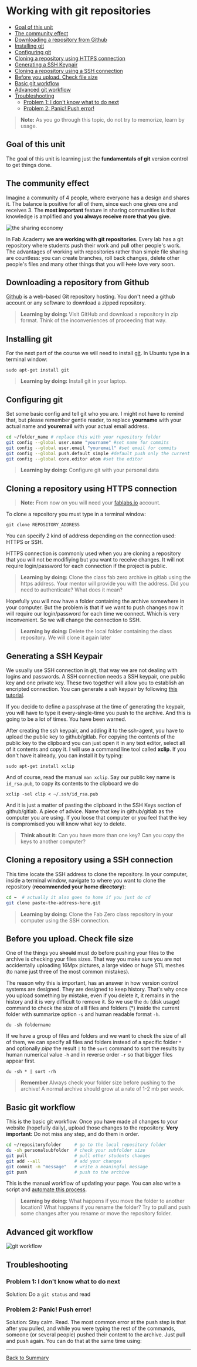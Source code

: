 # Working with git repositories

* [Goal of this unit](#goal-of-this-unit)
* [The community effect](#the-community-effect)
* [Downloading a repository from Github](#downloading-a-repository-from-github)
* [Installing git](#installing-git)
* [Configuring git](#configuring-git)
* [Cloning a repository using HTTPS connection](#cloning-a-repository-using-https-connection)
* [Generating a SSH Keypair](#generating-a-ssh-keypair)
* [Cloning a repository using a SSH connection](#cloning-a-repository-using-a-ssh-connection)
* [Before you upload. Check file size](#before-you-upload-check-file-size)
* [Basic git workflow](#basic-git-workflow)
* [Advanced git workflow](#advanced-git-workflow)
* [Troubleshooting](#troubleshooting)
  * [Problem 1: I don't know what to do next](#problem-1-i-dont-know-what-to-do-next)
  * [Problem 2: Panic! Push error!](#problem-2-panic-push-error)

> **Note:** As you go through this topic, do not try to memorize, learn by usage.

## Goal of this unit

The goal of this unit is learning just the **fundamentals of git** version control to get things done.

## The community effect

Imagine a community of 4 people, where everyone has a design and shares it. The balance is positive for all of them, since each one gives one and receives 3. The **most important** feature in sharing communities is that knowledge is amplified and **you always receive more that you give**.

![the sharing economy](../diagrams/sharing-economy.png)

In Fab Academy **we are working with git repositories**. Every lab has a git repository where students push their work and pull other people's work. The advantages of working with repositories rather than simple file sharing are countless: you can create branches, roll back changes, delete other people's files and many other things that you will ~~hate~~ love very soon.

## Downloading a repository from Github

[Github](github.com) is a web-based Git repository hosting. You don't need a github account or any software to download a zipped repository.

> **Learning by doing:** Visit GitHub and download a repository in zip format. Think of the inconveniences of proceeding that way.

## Installing git

For the next part of the course we will need to install [git](https://git-scm.com/). In Ubuntu type in a terminal window:

`sudo apt-get install git`

> **Learning by doing:** Install git in your laptop.

## Configuring git

Set some basic config and tell git who you are. I might not have to remind that, but please remember gentle reader, to replace **yourname** with your actual name and **youremail** with your actual email address.

```bash
cd ~/folder_name # replace this with your repository folder
git config --global user.name "yourname" #set name for commits
git config --global user.email "youremail" #set email for commits
git config --global push.default simple #default push only the current branch
git config --global core.editor atom #set the editor
```

> **Learning by doing:** Configure git with your personal data

## Cloning a repository using HTTPS connection

> **Note:** From now on you will need your [fablabs.io](fablabs.io) account.

To clone a repository you must type in a terminal window:

`git clone REPOSITORY_ADDRESS`

You can specify 2 kind of address depending on the connection used: HTTPS or SSH.

HTTPS connection is commonly used when you are cloning a repository that you will not be modifiying but you want to receive changes. It will not require login/password for each connection if the project is public.

> **Learning by doing:** Clone the class fab zero archive in gitlab using the https address. Your mentor will provide you with the address.
Did you need to authenticate? What does it mean?

Hopefully you will now have a folder containing the archive somewhere in your computer. But the problem is that if we want to push changes now it will require our login/password for each time we connect. Which is very inconvenient. So we will change the connection to SSH.

> **Learning by doing:** Delete the local folder containing the class repository. We will clone it again later

## Generating a SSH Keypair

We usually use SSH connection in git, that way we are not dealing with logins and passwords. A SSH connection needs a SSH keypair, one public key and one private key. These two together will allow you to establish an encripted connection. You can generate a ssh keypair by following [this tutorial](https://help.github.com/articles/generating-an-ssh-key/).

If you decide to define a passphrase at the time of generating the keypair, you will have to type it every-single-time you push to the archive. And this is going to be a lot of times. You have been warned.

After creating the ssh keypair, and adding it to the ssh-agent, you have to upload the public key to github/gitlab. For copying the contents of the public key to the clipboard you can just open it in any text editor, select all of it contents and copy it. I will use a command line tool called **xclip**. If you don't have it already, you can install it by typing:

`sudo apt-get install xclip`

And of course, read the manual `man xclip`. Say our public key name is `id_rsa.pub`, to copy its contents to the clipboard we do

`xclip -sel clip < ~/.ssh/id_rsa.pub`

And it is just a matter of pasting the clipboard in the SSH Keys section of github/gitlab. A piece of advice. Name that key in github/gitlab as the computer you are using. If you loose that computer or you feel that the key is compromised you will know what key to delete.

> **Think about it:** Can you have more than one key? Can you copy the keys to another computer?

## Cloning a repository using a SSH connection

This time locate the SSH address to clone the repository. In your computer, inside a terminal window, navigate to where you want to clone the repository (**recommended your home directory**):

```bash
cd ~  # actually it also goes to home if you just do cd
git clone paste-the-address-here.git
```

> **Learning by doing:** Clone the Fab Zero class repository in your computer using the SSH connection.

## Before you upload. Check file size

One of the things you ~~should~~ must do before pushing your files to the archive is checking your files sizes. That way you make sure you are not accidentally uploading 16Mpx pictures, a large video or huge STL meshes (to name just three of the most common mistakes).

The reason why this is important, has an answer in how version control systems are designed. They are designed to keep history. That's why once you upload something by mistake, even if you delete it, it remains in the history and it is very difficult to remove it. So we use the `du` (disk usage) command to check the size of alll files and folders (*) inside the current folder with summarize option `-s` and human readable format `-h`.

`du -sh foldername`

If we have a group of files and folders and we want to check the size of all of them, we can specify all files and folders instead of a specific folder `*` and optionally *pipe* the result `|` to the `sort` command to sort the results by human numerical value `-h` and in reverse order `-r` so that bigger files appear first.

`du -sh * | sort -rh`

> **Remember** Always check your folder size before pushing to the archive! A normal archive should grow at a rate of 1-2 mb per week.

## Basic git workflow

This is the basic git workflow. Once you have made all changes to your website (hopefully daily), upload those changes to the repository. **Very important:** Do not miss any step, and do them in order.

```bash
cd ~/repositoryfolder     # go to the local repository folder
du -sh personalsubfolder  # check your subfolder size
git pull                  # pull other students changes
git add --all             # add your changes
git commit -m "message"   # write a meaningful message
git push                  # push to the archive
```

This is the manual workflow of updating your page. You can also write a script and [automate this process](doc.md).

> **Learning by doing:** What happens if you move the folder to another location? What happens if you rename the folder? Try to pull and push some changes after you rename or move the repository folder.

## Advanced git workflow

![git workflow](img/git/git.jpg)

## Troubleshooting

### Problem 1: I don't know what to do next

Solution: Do a `git status` and read

### Problem 2: Panic! Push error!

Solution: Stay calm. Read. The most common error at the push step is that after you pulled, and while you were typing the rest of the commands, someone (or several people) pushed their content to the archive. Just pull and push again. You can do that at the same time using:

---
[Back to Summary](../summary.md)
